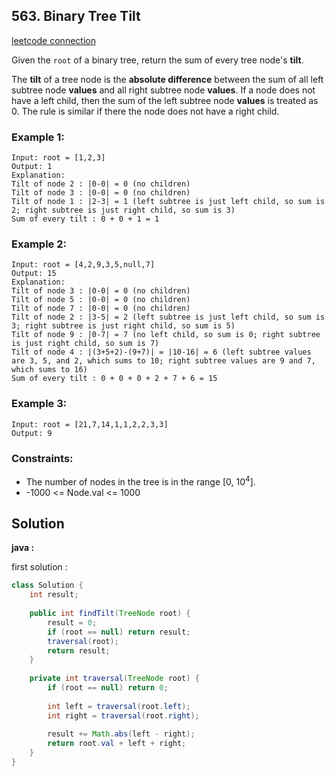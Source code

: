 ## 563. Binary Tree Tilt

[leetcode connection](https://leetcode.com/problems/binary-tree-tilt/)

Given the `root` of a binary tree, return the sum of every tree node's **tilt**.

The **tilt** of a tree node is the **absolute difference** between the sum of all left subtree node **values** and all right subtree node **values**. If a node does not have a left child, then the sum of the left subtree node **values** is treated as 0. The rule is similar if there the node does not have a right child.

### Example 1:
```
Input: root = [1,2,3]
Output: 1
Explanation: 
Tilt of node 2 : |0-0| = 0 (no children)
Tilt of node 3 : |0-0| = 0 (no children)
Tilt of node 1 : |2-3| = 1 (left subtree is just left child, so sum is 2; right subtree is just right child, so sum is 3)
Sum of every tilt : 0 + 0 + 1 = 1
```

### Example 2:
```
Input: root = [4,2,9,3,5,null,7]
Output: 15
Explanation: 
Tilt of node 3 : |0-0| = 0 (no children)
Tilt of node 5 : |0-0| = 0 (no children)
Tilt of node 7 : |0-0| = 0 (no children)
Tilt of node 2 : |3-5| = 2 (left subtree is just left child, so sum is 3; right subtree is just right child, so sum is 5)
Tilt of node 9 : |0-7| = 7 (no left child, so sum is 0; right subtree is just right child, so sum is 7)
Tilt of node 4 : |(3+5+2)-(9+7)| = |10-16| = 6 (left subtree values are 3, 5, and 2, which sums to 10; right subtree values are 9 and 7, which sums to 16)
Sum of every tilt : 0 + 0 + 0 + 2 + 7 + 6 = 15
```

### Example 3:
```
Input: root = [21,7,14,1,1,2,2,3,3]
Output: 9
```

### Constraints:

* The number of nodes in the tree is in the range [0, 10<sup>4</sup>].
* -1000 <= Node.val <= 1000

## Solution

**java :**

first solution :
```java
class Solution {
    int result;
    
    public int findTilt(TreeNode root) {
        result = 0;
        if (root == null) return result;
        traversal(root);
        return result;
    }
    
    private int traversal(TreeNode root) {
        if (root == null) return 0;
        
        int left = traversal(root.left);
        int right = traversal(root.right);
        
        result += Math.abs(left - right);
        return root.val + left + right;
    }
}
```